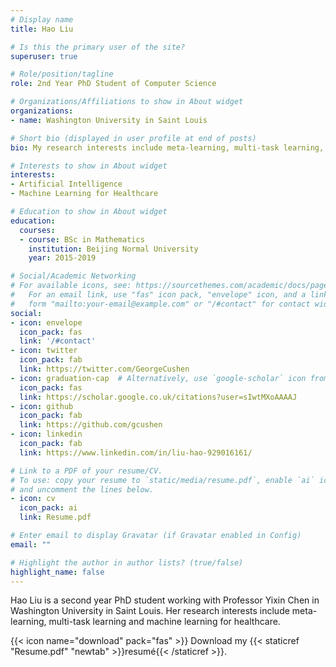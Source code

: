 ```yaml
---
# Display name
title: Hao Liu

# Is this the primary user of the site?
superuser: true

# Role/position/tagline
role: 2nd Year PhD Student of Computer Science

# Organizations/Affiliations to show in About widget
organizations:
- name: Washington University in Saint Louis

# Short bio (displayed in user profile at end of posts)
bio: My research interests include meta-learning, multi-task learning, machine learning for healthcare.

# Interests to show in About widget
interests:
- Artificial Intelligence
- Machine Learning for Healthcare

# Education to show in About widget
education:
  courses:
  - course: BSc in Mathematics
    institution: Beijing Normal University
    year: 2015-2019

# Social/Academic Networking
# For available icons, see: https://sourcethemes.com/academic/docs/page-builder/#icons
#   For an email link, use "fas" icon pack, "envelope" icon, and a link in the
#   form "mailto:your-email@example.com" or "/#contact" for contact widget.
social:
- icon: envelope
  icon_pack: fas
  link: '/#contact'
- icon: twitter
  icon_pack: fab
  link: https://twitter.com/GeorgeCushen
- icon: graduation-cap  # Alternatively, use `google-scholar` icon from `ai` icon pack
  icon_pack: fas
  link: https://scholar.google.co.uk/citations?user=sIwtMXoAAAAJ
- icon: github
  icon_pack: fab
  link: https://github.com/gcushen
- icon: linkedin
  icon_pack: fab
  link: https://www.linkedin.com/in/liu-hao-929016161/

# Link to a PDF of your resume/CV.
# To use: copy your resume to `static/media/resume.pdf`, enable `ai` icons in `params.toml`, 
# and uncomment the lines below.
- icon: cv
  icon_pack: ai
  link: Resume.pdf

# Enter email to display Gravatar (if Gravatar enabled in Config)
email: ""

# Highlight the author in author lists? (true/false)
highlight_name: false
---
```


Hao Liu is a second year PhD student working with Professor Yixin Chen in Washington University in Saint Louis. Her research interests include meta-learning, multi-task learning and machine learning for healthcare. 

{{< icon name="download" pack="fas" >}} Download my {{< staticref "Resume.pdf" "newtab" >}}resumé{{< /staticref >}}.
